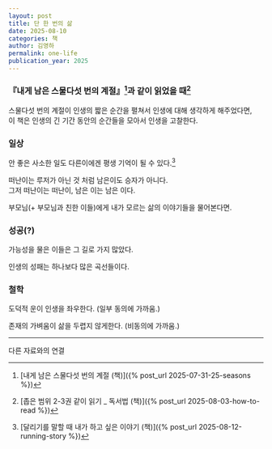```yaml
---
layout: post
title: 단 한 번의 삶
date: 2025-08-10
categories: 책
author: 김영하
permalink: one-life
publication_year: 2025
---
```


### 『내게 남은 스물다섯 번의 계절』[^1]과 같이 읽었을 때[^2]

스물다섯 번의 계절이 인생의 짧은 순간을 펼쳐서 인생에 대해 생각하게 해주었다면,<br>
이 책은 인생의 긴 기간 동안의 순간들을 모아서 인생을 고찰한다.

### 일상

안 좋은 사소한 일도 다른이에겐 평생 기억이 될 수 있다.[^3]

떠난이는 루저가 아닌 것 처럼 남은이도 승자가 아니다.<br>
그저 떠난이는 떠난이, 남은 이는 남은 이다.

부모님(+ 부모님과 친한 이들)에게 내가 모르는 삶의 이야기들을 물어본다면.

### 성공(?)

<emphasis>가능성을 물은 이들은 그 길로 가지 많았다.</emphasis>

인생의 성패는 하나보다 많은 곡선들이다.

### 철학

도덕적 운이 인생을 좌우한다. (일부 동의에 가까움.)

존재의 가벼움이 삶을 두렵지 않게한다. (비동의에 가까움.)

---
다른 자료와의 연결

[^1]: [내게 남은 스물다섯 번의 계절 (책)]({% post_url 2025-07-31-25-seasons %})
[^2]: [좁은 범위 2-3권 같이 읽기 _ 독서법 (책)]({% post_url 2025-08-03-how-to-read %})
[^3]: [달리기를 말할 때 내가 하고 싶은 이야기 (책)]({% post_url 2025-08-12-running-story %})

